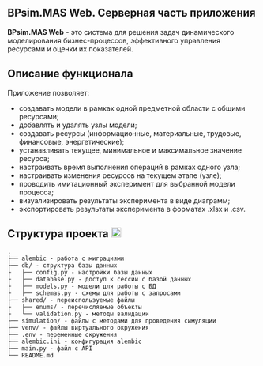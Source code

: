 ## BPsim.MAS Web. Серверная часть приложения

**BPsim.MAS Web** - это система для решения задач динамического моделирования бизнес-процессов, эффективного управления ресурсами и оценки их показателей.

## Описание функционала
Приложение позволяет:
* создавать модели в рамках одной предметной области с общими ресурсами;
* добавлять и удалять узлы модели;
* создавать ресурсы (информационные, материальные, трудовые, финансовые, энергетические);
* устанавливать текущее, минимальное и максимальное значение ресурса;
* настраивать время выполнения операций в рамках одного узла;
* настраивать изменения ресурсов на текущем этапе (узле);
* проводить имитационный эксперимент для выбранной модели процесса;
* визуализировать результаты эксперимента в виде диаграмм;
* экспортировать результаты эксперимента в форматах .xlsx и .csv.
  
## Структура проекта <img src="https://media2.giphy.com/media/QssGEmpkyEOhBCb7e1/giphy.gif?cid=ecf05e47a0n3gi1bfqntqmob8g9aid1oyj2wr3ds3mg700bl&rid=giphy.gif" width ="20">

```
.
├── alembic - работа с миграциями
├── db/ - структура базы данных
├   ├── config.py - настройки базы данных
├   ├── database.py - доступ к сессии с базой данных
├   ├── models.py - модели для работы с БД
├   ├── schemas.py - схемы для работы с запросами
├── shared/ - переиспользуемые файлы
├   ├── enums/ - перечисляемые объекты
├   └── validation.py - методы валидации
├── simulation/ - файлы с методами для проведения симуляции
├── venv/ - файлы виртуального окружения
├── .env - переменные окружения
├── alembic.ini - конфигурация alembic
├── main.py - файл с API
└── README.md
```
